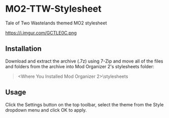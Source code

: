 # MO2-TTW-Stylesheet
Tale of Two Wastelands themed MO2 stylesheet

https://i.imgur.com/GCTLE0C.png

## Installation

Download and extract the archive (.7z) using 7-Zip and move all of the files and folders from the archive into Mod Organizer 2's stylesheets folder:

> <Where You Installed Mod Organizer 2>\stylesheets

## Usage

Click the Settings button on the top toolbar, select the theme from the Style dropdown menu and click OK to apply.

